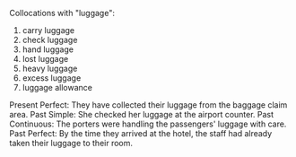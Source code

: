 Collocations with "luggage":

1. carry luggage
2. check luggage
3. hand luggage
4. lost luggage
5. heavy luggage
6. excess luggage
7. luggage allowance

Present Perfect: They have collected their luggage from the baggage claim area.
Past Simple: She checked her luggage at the airport counter.
Past Continuous: The porters were handling the passengers' luggage with care.
Past Perfect: By the time they arrived at the hotel, the staff had already taken their luggage to their room.